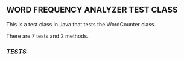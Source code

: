 <h2>WORD FREQUENCY ANALYZER TEST CLASS</h2>

This is a test class in Java that tests the WordCounter class.

There are 7 tests and 2 methods.

***<h3>TESTS</h3>***
